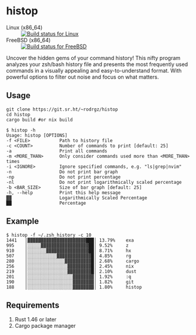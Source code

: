 # histop

<dl>
  <dt>Linux (x86_64)</dt><dd><a href="https://builds.sr.ht/~rodrgz/histop/commits/main/alpine.yml"><img src="https://builds.sr.ht/~rodrgz/histop/commits/main/alpine.yml.svg" alt="Build status for Linux" /></a></dd>
  <dt>FreeBSD (x86_64)</dt><dd><a href="https://builds.sr.ht/~rodrgz/histop/commits/main/freebsd.yml"><img src="https://builds.sr.ht/~rodrgz/histop/commits/main/freebsd.yml.svg" alt="Build status for FreeBSD" /></a></dd>
</dl>

Uncover the hidden gems of your command history! This nifty program analyzes your zsh/bash history file and presents the most frequently used commands in a visually appealing and easy-to-understand format. With powerful options to filter out noise and focus on what matters.

## Usage

```
git clone https://git.sr.ht/~rodrgz/histop
cd histop
cargo build #or nix build
```

```
$ histop -h 
Usage: histop [OPTIONS]
-f <FILE>           Path to history file
-c <COUNT>          Number of commands to print [default: 25]
-a                  Print all commands
-m <MORE_THAN>      Only consider commands used more than <MORE_THAN> times
-i <IGNORE>         Ignore specified commands, e.g. "ls|grep|nvim"
-n                  Do not print bar graph
-np                 Do not print percentage
-nl                 Do not print logarithmically scaled percentage
-b <BAR_SIZE>       Size of bar graph [default: 25]
-h, --help          Print this help message
▓▓                  Logarithmically Scaled Percentage
██                  Percentage
```

## Example

```
$ histop -f ~/.zsh_history -c 10
1441   │▓▓▓▓▓▓▓▓▓▓▓▓▓▓▓▓▓▓▓▓▓▓███│ 13.79%    exa
995    │░░░░░▓▓▓▓▓▓▓▓▓▓▓▓▓▓▓▓▓▓██│ 9.52%     z
910    │░░░░░░░▓▓▓▓▓▓▓▓▓▓▓▓▓▓▓▓██│ 8.71%     hx
507    │░░░░░░░░░░░▓▓▓▓▓▓▓▓▓▓▓▓▓█│ 4.85%     rg
280    │░░░░░░░░░░░░░░▓▓▓▓▓▓▓▓▓▓█│ 2.68%     cargo
256    │░░░░░░░░░░░░░░░▓▓▓▓▓▓▓▓▓█│ 2.45%     nix
219    │░░░░░░░░░░░░░░░▓▓▓▓▓▓▓▓▓█│ 2.10%     dust
201    │░░░░░░░░░░░░░░░░░▓▓▓▓▓▓▓▓│ 1.92%     :q
190    │░░░░░░░░░░░░░░░░░▓▓▓▓▓▓▓▓│ 1.82%     git
188    │░░░░░░░░░░░░░░░░░▓▓▓▓▓▓▓▓│ 1.80%     histop
```

## Requirements

1. Rust 1.46 or later
2. Cargo package manager
